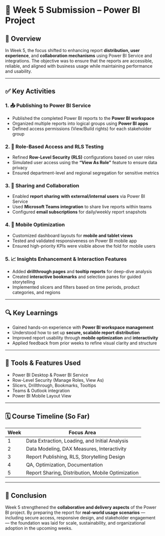 # 📁 Week 5 Submission – Power BI Project

## 📌 Overview

In Week 5, the focus shifted to enhancing report **distribution, user experience**, and **collaboration mechanisms** using Power BI Service and integrations. The objective was to ensure that the reports are accessible, reliable, and aligned with business usage while maintaining performance and usability.

---

## ✅ Key Activities

### 1. 📤 Publishing to Power BI Service

- Published the completed Power BI reports to the **Power BI workspace**
- Organized multiple reports into logical groups using **Power BI apps**
- Defined access permissions (View/Build rights) for each stakeholder group

### 2. 🔐 Role-Based Access and RLS Testing

- Refined **Row-Level Security (RLS)** configurations based on user roles
- Simulated user access using the **“View As Role”** feature to ensure data privacy
- Ensured department-level and regional segregation for sensitive metrics

### 3. 💬 Sharing and Collaboration

- Enabled **report sharing with external/internal users** via Power BI Service
- Used **Microsoft Teams integration** to share live reports within teams
- Configured **email subscriptions** for daily/weekly report snapshots

### 4. 📱 Mobile Optimization

- Customized dashboard layouts for **mobile and tablet views**
- Tested and validated responsiveness on Power BI mobile app
- Ensured high-priority KPIs were visible above the fold for mobile users

### 5. 📈 Insights Enhancement & Interaction Features

- Added **drillthrough pages** and **tooltip reports** for deep-dive analysis
- Created **interactive bookmarks** and selection panes for guided storytelling
- Implemented slicers and filters based on time periods, product categories, and regions

---

## 🔍 Key Learnings

- Gained hands-on experience with **Power BI workspace management**
- Understood how to set up **secure, scalable report distribution**
- Improved report usability through **mobile optimization** and **interactivity**
- Applied feedback from prior weeks to refine visual clarity and structure

---

## 🧰 Tools & Features Used

- Power BI Desktop & Power BI Service
- Row-Level Security (Manage Roles, View As)
- Slicers, Drillthrough, Bookmarks, Tooltips
- Teams & Outlook integration
- Power BI Mobile Layout View

---

## 🗓️ Course Timeline (So Far)

| Week | Focus Area                                           |
|------|------------------------------------------------------|
| 1    | Data Extraction, Loading, and Initial Analysis       |
| 2    | Data Modeling, DAX Measures, Interactivity           |
| 3    | Report Publishing, RLS, Storytelling Design          |
| 4    | QA, Optimization, Documentation                      |
| 5    | Report Sharing, Distribution, Mobile Optimization    |

---

## 📝 Conclusion

Week 5 strengthened the **collaborative and delivery aspects** of the Power BI project. By preparing the report for **real-world usage scenarios** — including secure access, responsive design, and stakeholder engagement — the foundation was laid for scale, sustainability, and organizational adoption in the upcoming weeks.

